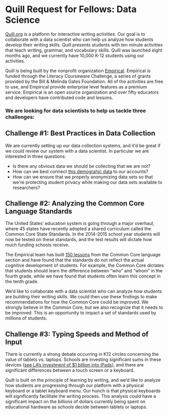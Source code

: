 # Quill Request for Fellows: Data Science

[Quill.org](www.quill.org) is a platform for interactive writing activities. Our goal is to collaborate with a data scientist who can help us analyze how students develop their writing skills. Quill presents students with ten minute activities that teach writing, grammar, and vocabulary skills. Quill was launched eight months ago, and we currently have 10,000 K-12 students using our activities. 

Quill is being built by the nonprofit organization [Empirical](www.empirical.org). Empirical is funded through the Literacy Courseware Challenge, a series of grants provided by the Bill & Melinda Gates Foundation. All of the activities are free to use, and Empirical provide enterprise level features as a premium service. Empirical is an open source organization and over fifty educators and developers have contributed code and lessons.

### We are looking for data scientists to help us tackle three challenges:

## Challenge #1: Best Practices in Data Collection 

We are currently setting up our data collection systems, and it’d be great if we could review our system with a data scientist. In particular we are interested in three questions: 
* Is there any obvious data we should be collecting that we are not? 
* How can we best connect [this demograhic data](http://nces.ed.gov/ccd/schoolsearch/) to our accounts? 
* How can we ensure that we properly anonymizing data sets so that we're protecting student privacy while making our data sets available to researchers?

## Challenge #2: Analyzing the Common Core Language Standards

The United States’ education system is going through a major overhaul, where 45 states have recently adopted a shared curriculum called the Common Core State Standards. In the 2014-2015 school year students will now be tested on these standards, and the test results will dictate how much funding schools receive. 

The Empirical team has built [150 lessons](www.quill.org/lessons) from the Common Core language section and have found that the standards do not reflect the actual cognitive development of students. For example, the Common Core dictates that students should learn the difference between “who” and “whom” in the fourth grade, while we have found that students often learn this concept in the tenth grade. 

We’d like to collaborate with a data scientist who can analyze how students are building their writing skills. We could then use these findings to make recommendations for how the Common Core could be improved. We strongly believe in the Common Core, but we also recognize that it needs to be improved. This is an opportunity to impact a set of standards used by millions of students. 

## Challenge #3: Typing Speeds and Method of Input

There is currently a strong debate occurring in K12 circles concerning the value of tablets vs. laptops. Schools are investing significant sums in these devices ([see LA’s investment of $1 billion into iPads](http://articles.latimes.com/2013/oct/06/local/la-me-lausd-ipads-20131007)), and there are significant differences between a touch screen or a keyboard. 

Quill is built on the principle of learning by writing, and we’d like to analyze how students are progressing through our platform with a physical keyboard or a tablet keyboard menu. Our hunch is that physical keyboards will significantly facilitate the writing process. This analysis could have a significant impact on the billions of dollars currently being spent on educational hardware as schools decide between tablets or laptops. 
